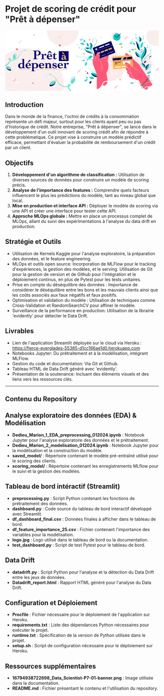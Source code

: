 # Projet de scoring de crédit pour "Prêt à dépenser"

![Image d'illustration](https://github.com/MarionDed02/Projet_7/raw/main/16794938722698_Data_Scientist-P7-01-banner.png)

## Introduction
Dans le monde de la finance, l'octroi de crédits à la consommation représente un défi majeur, surtout pour les clients ayant peu ou pas d'historique de crédit. Notre entreprise, "Prêt à dépenser", se lance dans le développement d'un outil innovant de scoring crédit afin de répondre à cette problématique. Ce projet vise à construire un modèle prédictif efficace, permettant d'évaluer la probabilité de remboursement d'un crédit par un client.

## Objectifs
1. **Développement d'un algorithme de classification :** Utilisation de diverses sources de données pour construire un modèle de scoring précis.
2. **Analyse de l'importance des features :** Comprendre quels facteurs influencent le plus les prédictions du modèle, tant au niveau global que local.
3. **Mise en production et interface API :** Déployer le modèle de scoring via une API et créer une interface pour tester cette API.
4. **Approche MLOps globale :** Mettre en place un processus complet de MLOps, allant du suivi des expérimentations à l'analyse du data drift en production.

## Stratégie et Outils
- Utilisation de Kernels Kaggle pour l'analyse exploratoire, la préparation des données, et le feature engineering.
- MLOps et outils open source: Incorporation de MLFlow pour le tracking d'expériences, la gestion des modèles, et le serving. Utilisation de Git pour la gestion de version et de Github pour l'intégration et le déploiement continus, en plus de Pytest pour les tests unitaires.
- Prise en compte du déséquilibre des données : Importance de considérer le déséquilibre entre les bons et les mauvais clients ainsi que les coûts associés aux faux négatifs et faux positifs.
- Optimisation et validation du modèle : Utilisation de techniques comme Cross-Validation et RandomSearchCV pour affiner le modèle.
- Surveillance de la performance en production: Utilisation de la librairie 'evidently' pour détecter le Data Drift.

## Livrables
- Lien de l'application Streamlit déployée sur le cloud via Heroku : https://fierce-everglades-55385-d1cc166ae1d0.herokuapp.com
- Notebooks Jupyter: Du prétraitement et à la modélisation, intégrant MLFlow.
- Gestion du code et documentation: Via Git et Github.
- Tableau HTML de Data Drift généré avec 'evidently'.
- Présentation de la soutenance: Incluant des éléments visuels et des liens vers les ressources clés.

---

## Contenu du Repository

## Analyse exploratoire des données (EDA) & Modélisation

- **Dedieu_Marion_1_EDA_preprocessing_012024.ipynb** : Notebook Jupyter pour l'analyse exploratoire des données et le prétraitement.
- **Dedieu_Marion_2_modelisation_012024.ipynb** : Notebook Jupyter pour la modélisation et la construction du modèle.
- **saved_model/** : Répertoire contenant le modèle pré-entraîné utilisé pour le scoring des clients.
- **scoring_model/** : Répertoire contenant les enregistrements MLflow pour le suivi et la gestion des modèles.

## Tableau de bord intéractif (Streamlit)

- **preprocessing.py** : Script Python contenant les fonctions de prétraitement des données.
- **dashboard.py** : Code source du tableau de bord interactif développé avec Streamlit.
- **df_dashboard_final.csv** : Données finales à afficher dans le tableau de bord.
- **df_feature_importance_25.csv** : Fichier contenant l'importance des variables pour la modélisation.
- **logo.jpg** : Logo utilisé dans le tableau de bord ou la documentation.
- **test_dashboard.py** : Script de test Pytest pour le tableau de bord.

## Data Drift

- **datadrift.py** : Script Python pour l'analyse et la détection du Data Drift entre les jeux de données.
- **Datadrift_report.html** : Rapport HTML généré pour l'analyse du Data Drift.

## Configuration et Déploiement

- **Procfile** : Fichier nécessaire pour le déploiement de l'application sur Heroku.
- **requirements.txt** : Liste des dépendances Python nécessaires pour exécuter le projet.
- **runtime.txt** : Spécification de la version de Python utilisée dans le projet.
- **setup.sh** : Script de configuration nécessaire pour le déploiement sur Heroku.

## Ressources supplémentaires

- **16794938722698_Data_Scientist-P7-01-banner.png** : Image utilisée dans la documentation.
- **README.md** : Fichier présentant le contenu et l'utilisation du repository.
